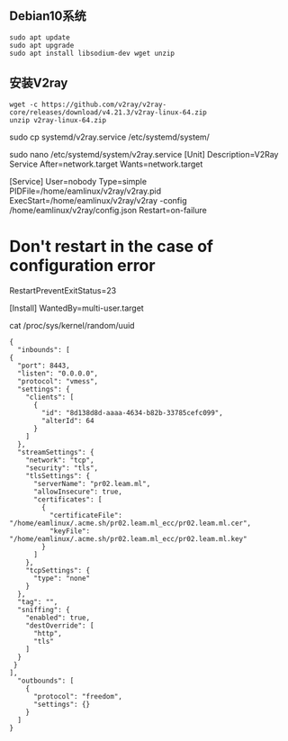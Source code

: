 ## Debian10系统
```
sudo apt update
sudo apt upgrade
sudo apt install libsodium-dev wget unzip
```
## 安装V2ray
```
wget -c https://github.com/v2ray/v2ray-core/releases/download/v4.21.3/v2ray-linux-64.zip
unzip v2ray-linux-64.zip
```
sudo cp systemd/v2ray.service /etc/systemd/system/

sudo nano /etc/systemd/system/v2ray.service
[Unit]
Description=V2Ray Service
After=network.target
Wants=network.target

[Service]
User=nobody
Type=simple
PIDFile=/home/eamlinux/v2ray/v2ray.pid
ExecStart=/home/eamlinux/v2ray/v2ray -config /home/eamlinux/v2ray/config.json
Restart=on-failure
# Don't restart in the case of configuration error
RestartPreventExitStatus=23

[Install]
WantedBy=multi-user.target


cat /proc/sys/kernel/random/uuid
```
{
  "inbounds": [
{
  "port": 8443,
  "listen": "0.0.0.0",
  "protocol": "vmess",
  "settings": {
    "clients": [
      {
        "id": "8d138d8d-aaaa-4634-b82b-33785cefc099",
        "alterId": 64
      }
    ]
  },
  "streamSettings": {
    "network": "tcp",
    "security": "tls",
    "tlsSettings": {
      "serverName": "pr02.leam.ml",
      "allowInsecure": true,
      "certificates": [
        {
          "certificateFile": "/home/eamlinux/.acme.sh/pr02.leam.ml_ecc/pr02.leam.ml.cer",
          "keyFile": "/home/eamlinux/.acme.sh/pr02.leam.ml_ecc/pr02.leam.ml.key"
        }
      ]
    },
    "tcpSettings": {
      "type": "none"
    }
  },
  "tag": "",
  "sniffing": {
    "enabled": true,
    "destOverride": [
      "http",
      "tls"
    ]
  }
 }
],
  "outbounds": [
    {
      "protocol": "freedom",
      "settings": {}
    }
  ]
}
```

